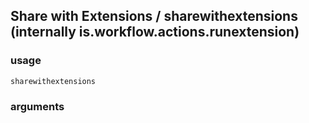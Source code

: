 
## Share with Extensions / sharewithextensions (internally is.workflow.actions.runextension)

### usage
`sharewithextensions `

### arguments

